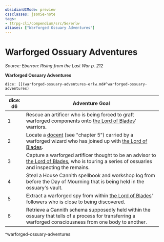 ```yaml
---
obsidianUIMode: preview
cssclasses: json5e-note
tags:
- ttrpg-cli/compendium/src/5e/erlw
aliases: ["Warforged Ossuary Adventures"]
---
```

# Warforged Ossuary Adventures
*Source: Eberron: Rising from the Last War p. 212* 

**Warforged Ossuary Adventures**

`dice: [](warforged-ossuary-adventures-erlw.md#^warforged-ossuary-adventures)`

| dice: d6 | Adventure Goal |
|----------|----------------|
| 1 | Rescue an artificer who is being forced to graft warforged components onto [the Lord of Blades](the-lord-of-blades-erlw.md)' warriors. |
| 2 | Locate a [docent](docent-erlw.md) (see "chapter 5") carried by a warforged wizard who has joined up with [the Lord of Blades](the-lord-of-blades-erlw.md). |
| 3 | Capture a warforged artificer thought to be an advisor to [the Lord of Blades](the-lord-of-blades-erlw.md), who is touring a series of ossuaries and inspecting the remains. |
| 4 | Steal a House Cannith spellbook and workshop log from before the Day of Mourning that is being held in the ossuary's vault. |
| 5 | Extract a warforged spy from within [the Lord of Blades](the-lord-of-blades-erlw.md)' followers who is close to being discovered. |
| 6 | Retrieve a Cannith schema supposedly held within the ossuary that tells of a process for transferring a warforged consciousness from one body to another. |
^warforged-ossuary-adventures